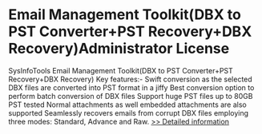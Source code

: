 # Email Management Toolkit(DBX to PST Converter+PST Recovery+DBX Recovery)Administrator License
SysInfoTools Email Management Toolkit(DBX to PST Converter+PST Recovery+DBX Recovery)
Key features:-
Swift conversion as the selected DBX files are converted into PST format in a jiffy
Best conversion option to perform batch conversion of DBX files
Support huge PST files up to 80GB PST tested
Normal attachments as well embedded attachments are also supported
Seamlessly recovers emails from corrupt DBX files employing three modes: Standard, Advance and Raw.
[>> Detailed information](https://secure.shareit.com/shareit/product.html?productid=300726152&affiliateid=200057808)